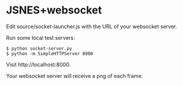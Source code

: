 JSNES+websocket
=====

Edit source/socket-launcher.js with the URL of your websocket server.

Run some local test servers:

    $ python socket-server.py
    $ python -m SimpleHTTPServer 8000

Visit http://localhost:8000.

Your websocket server will receive a png of each frame.
